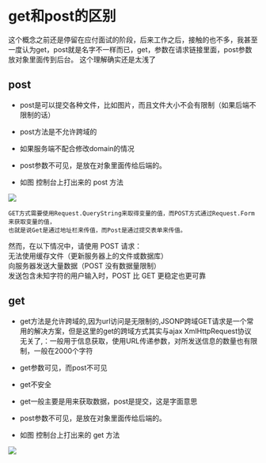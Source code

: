 get和post的区别
===========

这个概念之前还是停留在应付面试的阶段，后来工作之后，接触的也不多，我甚至一度认为get，post就是名字不一样而已，get，参数在请求链接里面，post参数放对象里面传到后台。
这个理解确实还是太浅了


## post

* post是可以提交各种文件，比如图片，而且文件大小不会有限制（如果后端不限制的话）

* post方法是不允许跨域的

* 如果服务端不配合修改domain的情况

* post参数不可见，是放在对象里面传给后端的。

* 如图 控制台上打出来的 post 方法

![](http://p1.qhimg.com/t0127064ba70b48a2b6.jpg)



    GET方式需要使用Request.QueryString来取得变量的值，而POST方式通过Request.Form来获取变量的值，
    也就是说Get是通过地址栏来传值，而Post是通过提交表单来传值。

然而，在以下情况中，请使用 POST 请求：<br/>
无法使用缓存文件（更新服务器上的文件或数据库）<br/>
向服务器发送大量数据（POST 没有数据量限制）<br/>
发送包含未知字符的用户输入时，POST 比 GET 更稳定也更可靠<br/>

## get

* get方法是允许跨域的,因为url访问是无限制的,JSONP跨域GET请求是一个常用的解决方案，但是这里的get的跨域方式其实与ajax XmlHttpRequest协议无关了,：一般用于信息获取，使用URL传递参数，对所发送信息的数量也有限制，一般在2000个字符

* get参数可见，而post不可见

* get不安全

* get一般主要是用来获取数据，post是提交，这是字面意思

* post参数不可见，是放在对象里面传给后端的。

* 如图 控制台上打出来的 get 方法

![](http://p2.qhimg.com/t016485ab8ebfd286b4.png)


